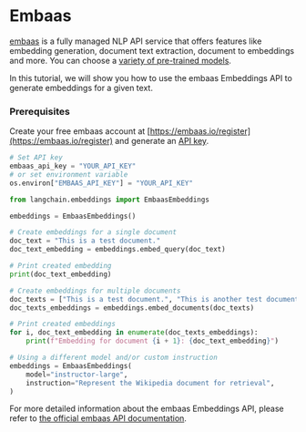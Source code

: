 # Embaas

[embaas](https://embaas.io) is a fully managed NLP API service that offers features like embedding generation, document text extraction, document to embeddings and more. You can choose a [variety of pre-trained models](https://embaas.io/docs/models/embeddings).

In this tutorial, we will show you how to use the embaas Embeddings API to generate embeddings for a given text.

### Prerequisites
Create your free embaas account at [https://embaas.io/register](https://embaas.io/register) and generate an [API key](https://embaas.io/dashboard/api-keys).


```python
# Set API key
embaas_api_key = "YOUR_API_KEY"
# or set environment variable
os.environ["EMBAAS_API_KEY"] = "YOUR_API_KEY"
```


```python
from langchain.embeddings import EmbaasEmbeddings
```


```python
embeddings = EmbaasEmbeddings()
```


```python
# Create embeddings for a single document
doc_text = "This is a test document."
doc_text_embedding = embeddings.embed_query(doc_text)
```


```python
# Print created embedding
print(doc_text_embedding)
```


```python
# Create embeddings for multiple documents
doc_texts = ["This is a test document.", "This is another test document."]
doc_texts_embeddings = embeddings.embed_documents(doc_texts)
```


```python
# Print created embeddings
for i, doc_text_embedding in enumerate(doc_texts_embeddings):
    print(f"Embedding for document {i + 1}: {doc_text_embedding}")
```


```python
# Using a different model and/or custom instruction
embeddings = EmbaasEmbeddings(
    model="instructor-large",
    instruction="Represent the Wikipedia document for retrieval",
)
```

For more detailed information about the embaas Embeddings API, please refer to [the official embaas API documentation](https://embaas.io/api-reference).
